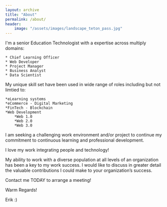 ```yaml
---
layout: archive
title: "About"
permalink: /about/
header:
	image: "/assets/images/landscape_teton_pass.jpg"
---
```


I'm a senior Education Technologist with a expertise across multiply domains:

	* Chief Learning Officer	
	* Web Developer			
	* Project Manager		 
	* Business Analyst		
	* Data Scientist			



My unique skill set have been used in wide range of roles including but not limtied to:

	*eLearning systems
	*eCommerce - Digital Marketing 
	*FinTech - Blockchain
	*Web Development   
		*Web 1.0 
		*Web 2.0 
		*Web 3.0 
		
I am seeking a challenging work environment and/or project to continue my
commitment to continuous learning and professional development.

I love my work integrating people and technology!

My ability to work with a diverse population at all levels of an organization
has been a key to my work success. I would like to discuss in greater detail the
valuable contributions I could make to your organization’s success.

Contact me TODAY to arrange a meeting!

Warm Regards!

Erik :) 


 
